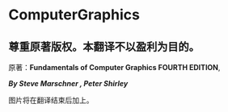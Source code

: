 # ComputerGraphics
## 尊重原著版权。本翻译不以盈利为目的。
原著：**Fundamentals of Computer Graphics FOURTH EDITION**, 

***By Steve Marschner , Peter Shirley***

图片将在翻译结束后加上。
